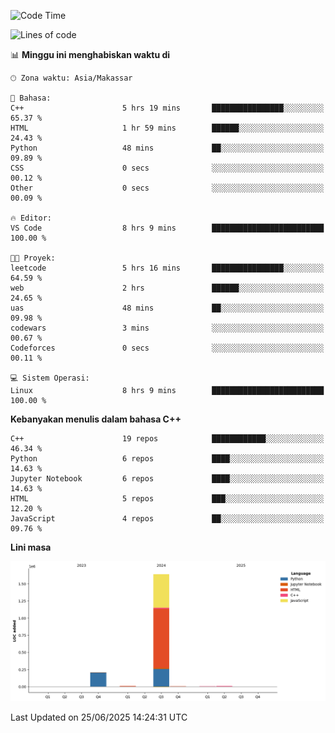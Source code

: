 <!--START_SECTION:waka-->
![Code Time](http://img.shields.io/badge/Code%20Time-288%20hrs%2053%20mins-blue)

![Lines of code](https://img.shields.io/badge/Sejak%20Hello%20World%20aku%20telah%20menulis-1.9%20million%20baris%20kode-blue)

📊 **Minggu ini menghabiskan waktu di** 

```text
🕑︎ Zona waktu: Asia/Makassar

💬 Bahasa: 
C++                      5 hrs 19 mins       ████████████████░░░░░░░░░   65.37 % 
HTML                     1 hr 59 mins        ██████░░░░░░░░░░░░░░░░░░░   24.43 % 
Python                   48 mins             ██░░░░░░░░░░░░░░░░░░░░░░░   09.89 % 
CSS                      0 secs              ░░░░░░░░░░░░░░░░░░░░░░░░░   00.12 % 
Other                    0 secs              ░░░░░░░░░░░░░░░░░░░░░░░░░   00.09 % 

🔥 Editor: 
VS Code                  8 hrs 9 mins        █████████████████████████   100.00 % 

🐱‍💻 Proyek: 
leetcode                 5 hrs 16 mins       ████████████████░░░░░░░░░   64.59 % 
web                      2 hrs               ██████░░░░░░░░░░░░░░░░░░░   24.65 % 
uas                      48 mins             ██░░░░░░░░░░░░░░░░░░░░░░░   09.98 % 
codewars                 3 mins              ░░░░░░░░░░░░░░░░░░░░░░░░░   00.67 % 
Codeforces               0 secs              ░░░░░░░░░░░░░░░░░░░░░░░░░   00.11 % 

💻 Sistem Operasi: 
Linux                    8 hrs 9 mins        █████████████████████████   100.00 % 
```

**Kebanyakan menulis dalam bahasa C++** 

```text
C++                      19 repos            ████████████░░░░░░░░░░░░░   46.34 % 
Python                   6 repos             ████░░░░░░░░░░░░░░░░░░░░░   14.63 % 
Jupyter Notebook         6 repos             ████░░░░░░░░░░░░░░░░░░░░░   14.63 % 
HTML                     5 repos             ███░░░░░░░░░░░░░░░░░░░░░░   12.20 % 
JavaScript               4 repos             ██░░░░░░░░░░░░░░░░░░░░░░░   09.76 % 
```



**Lini masa**

![Lines of Code chart](https://raw.githubusercontent.com/yusuf601/yusuf601/main/assets/bar_graph.png)


 Last Updated on 25/06/2025 14:24:31 UTC
<!--END_SECTION:waka-->

